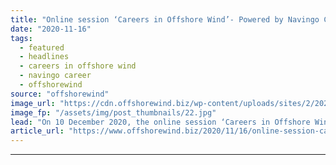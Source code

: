 ```yaml
---
title: "Online session ‘Careers in Offshore Wind’- Powered by Navingo Career"
date: "2020-11-16"
tags: 
  - featured
  - headlines
  - careers in offshore wind
  - navingo career
  - offshorewind
source: "offshorewind"
image_url: "https://cdn.offshorewind.biz/wp-content/uploads/sites/2/2020/11/16103247/03.-Offshore-WIND-Event-1536x1024-1-100x70.jpg"
image_fp: "/assets/img/post_thumbnails/22.jpg"
lead: "On 10 December 2020, the online session ‘Careers in Offshore Wind – Powered by [&#8230;]"
article_url: "https://www.offshorewind.biz/2020/11/16/online-session-careers-in-offshore-wind-powered-by-navingo-career/"
---
```


---
